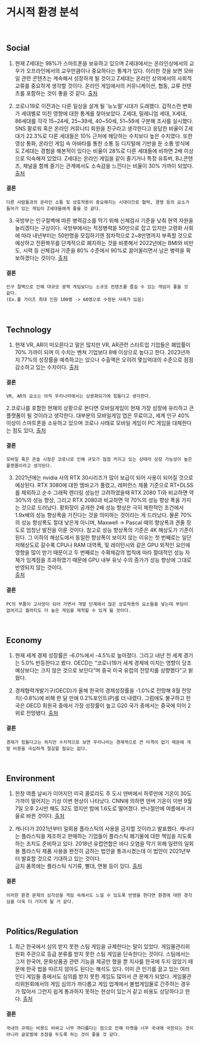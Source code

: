 거시적 환경 분석
==============================

<br/>

Social
----------
1. 현재 Z세대는 98%가 스마트폰을 보유하고 있으며 Z세대에서는 온라인상에서의 교우가 오프라인에서의 교우만큼이나 중요하다는 통계가 있다.
이러한 것을 보면 모바일 관련 콘텐츠는 계속해서 성장하게 될 것이고 Z세대는 온라인 상의에서의 사회적 교류를 중요하게 생각할 것이다. 
온라인 게임에서의 커뮤니케이션, 협동, 교류 컨텐츠를 포함하는 것이 좋을 것 같다. 
[출처](https://www.20slab.org/Archives/37634, "link")

2. 코로나19로 이전과는 다른 일상을 살게 될 '뉴노멀'시대가 도래했다. 갑작스런 변화가 세대별로 미친 영향에 대한 통계를 찾아보았다.
Z세대, 밀레니엄 세대, X세대, 86세대를 각각 15~24세, 25~39세, 40~50세, 51~59세 구분해 조사를 실시했다.
SNS 팔로워 혹은 온라인 커뮤니티 회원을 친구라고 생각한다고 응답한 비율이 Z세대가 22.3%로 다른 세대들은 10% 근처에 해당하는 수치보다 높은 수치였다. 
또한 영상 통화, 온라인 게임 속 아바타를 통한 소통 등 디지털에 기반을 둔 소통 방식에도 Z세대는 경험을 해본적이 있다는 비율이
28%로 다른 세대들에 비하면 2배 이상으로 익숙해져 있었다.
Z세대는 온라인 게임을 같이 즐기거나 특정 유튜버, BJ,콘텐츠, 채널을 함께 즐기는 관계에서도 소속감을 느낀다는 비율이 30% 가까이 되었다. 
[출처](http://www.efnews.co.kr/news/articleView.html?idxno=81806, "link")
#### 결론
```
다른 사람들과의 온라인 소통 및 상호작용이 중요해지는 시대이므로 협력, 경쟁 등의 요소가 들어가 있는 게임이 Z세대들에게 좋을 것 같다.
```
 
3. 국방부는 인구절벽에 따른 병력감소를 막기 위해 신체검사 기준을 낮춰 현역 자원을 늘리겠다는 구상이다.
국방부에서는 적정병력을 50만으로 잡고 있지만 고령화 사회에 따라 내년부터는 50만명을 모집하기엔 점차적으로 2~8만명까지 부족할 것으로 예상하고
전환복무를 단계적으로 폐지하는 것을 비롯해서 2022년에는 BMI와 비만도, 시력 등 신체검사 기준을 80% 수준에서 90%로 끌어올리면서
남은 병력을 확보하겠다는 것이다.
[출처](http://m.yonhapnewstv.co.kr/news/MYH20191009001800038, "link")
#### 결론
```
인구 절벽으로 인해 대규모 광역 게임보다는 소규모 컨텐츠를 즐길 수 있는 게임이 좋을 것 같다. 
(Ex.폴 가이즈 최대 인원 100명 -> 60명으로 수정된 사례가 있음)
```

<br/>

Technology
----------
1. 현재 VR, AR이 떠오른다고 말은 많지만 VR, AR관련 스타트업 기업들은 폐업률이 70% 가까이 되며 이 수치는 벤쳐 기업보다 8배 이상으로 높다고 한다.
2023년까지 77%의 성장률을 예측하고는 있으나 수출액은 오히려 몇십억대의 수준으로 점점 감소하고 있는 수치이다.
[출처](https://www.techm.kr/news/articleView.html?idxno=71929, "link")
#### 결론
```
VR, AR의 요소는 아직 우리나라에서는 상용화되기에 힘들다고 생각한다. 
```

2.코로나를 포함한 현재의 상황으로 본다면 모바일게임이 현재 가장 성장에 유리하고 큰 플랫폼이 될 것이라고 생각한다.
대부분의 모바일게임 앱은 무료이고, 세계 인구 40% 이상이 스마트폰을 소유하고 있으며 코로나 사태로 모바일 게임이 PC 게임을 대체한다는 점도 있다, 
[출처](https://www.techm.kr/news/articleView.html?idxno=71929, "link")
#### 결론
```
모바일 혹은 콘솔 시장은 코로나로 인해 규모가 점점 커지고 있는 상태라 성장 가능성이 높은 플랫폼이라고 생각된다.
```

3. 2021년에는 nvidia 사의 RTX 30시리즈가 많이 보급이 되어 사용이 되어질 것으로 예상된다. 
RTX 3080에 대한 엠바고가 풀렸고, 레퍼런스 제품 기준으로 RT+DLSS를 제외하고 순수 그래픽 렌더링 성능만 고려하였을때 RTX 2080 Ti와 비교하면 약 30%의 성능 향상, 
그리고 RTX 2080과 비교하면 약 70%의 성능 향상 폭을 가지는 것으로 드러났다. 
황회장이 공개한 2배 성능 향상은 극히 제한적인 조건에서 1.9x배의 성능 향상폭을 가진다는 것을 의미하는 것이라는 게 드러났다. 
물론 70%의 성능 향상폭도 절대 낮은게 아니며, Maxwell -> Pascal 때의 향상폭과 견줄 정도로 엄청난 발전을 이룬 것이다. 
참고로 성능 향상폭의 기준은 4K 해상도가 기준이 된다. 
그 이하의 해상도에서 동일한 향상폭이 보이지 않는 이유는 첫 번째로는 일단 저해상도로 갈수록 CPU나 RAM 대역폭, 및 레이턴시와 같은 GPU 외적인 요인에 영향을 많이 받기 때문이고 
두 번째로는 수확체감의 법칙에 따라 절대적인 성능 자체가 임계점을 초과하였기 때문에 GPU 내부 유닛 수의 증가가 성능 향상에 그대로 반영되지 않는 것이다.  
[출처](https://namu.wiki/w/GeForce%2030, "link")
#### 결론
```
PC의 부품이 고사양이 되어 가면서 개발 단계에서 많은 상호작용의 요소들을 넣는데 부담이 없어지고 퀄리티도 더 높은 게임을 제작할 수 있게 될 것이다. 
```

<br/>

Economy
----------
1. 현재 세계 경제 성장률은 -6.0%에서 -4.5%로 높아졌다. 그리고 내년 전 세계 경기는 5.0% 반등한다고 봤다. 
OECD는 “코로나19가 세계 경제에 미치는 영향이 당초 예상보다는 크지 않은 것으로 보인다”며 
중국 미국 유럽의 전망치를 상향했다”고 밝혔다.

2. 경제협력개발기구(OECD)가 올해 한국의 경제성장률을 -1.0%로 전망해 8월 전망치(-0.8%)에 비해 한 달 만에 0.2%포인트(P)를 더 내렸다. 
그럼에도 불구하고 한국은 OECD 회원국 중에서 가장 성장률이 높고 G20 국가 중에서는 중국에 이어 2위로 전망됐다.
[출처](http://www.busan.com/view/busan/view.php?code=2020091619102624370, "link")
#### 결론
```
경제가 힘들다고는 하지만 수치적으로 보면 우리나라는 경제적으로 큰 타격이 없기 때문에 개발 비용을 극심하게 절감할 필요는 없다.
```

<br/>

Environment
----------
1. 한창 여름 날씨가 이어지던 미국 콜로라도 주 도시 덴버에서 하루만에 기온이 30도 가까이 떨어지는 기상 이변 현상이 나타났다.
CNN에 의하면 덴버 기온이 이번 9월7일 오후 2시만 해도 32도 였지만 밤에 1.6도로 떨어졌다. 반나절만에 여름에서 겨울로 바뀐 것이다.
[출처](https://www.manzlab.com/news/articleView.html?idxno=10230, "link")

2. 캐나다가 2021년부터 일회용 플라스틱의 사용을 금지할 것이라고 발표했다.
캐나다는 플라스틱을 제조하고 판매하는 기업들이 플라스틱 폐기물에 대한 책임을 지도록 하는 조치도 준비하고 있다.
2018년 유렵연합은 바다 오염을 막기 위해 일련의 일회용 플라스틱 제품 사용을 완전히 금하는 법안을 통과시켰는데
이 법안이 2021년부터 발효할 것으로 기대하고 있는 것이다.	
금지 품목에는 플라스틱 식기류, 빨대, 면봉 등이 있다.
[출처](https://www.bbc.com/korean/international-48590362, "link")
#### 결론
```
이러한 환경 문제의 심각성을 게임 속에서도 느낄 수 있도록 반영을 한다면 환경에 대한 경각심을 더욱 더 가지게 될 거 같다.
```

<br/>

Politics/Regulation
----------
1. 최근 한국에서 심의 받지 못한 스팀 게임을 규제한다는 말이 있었다.
게임물관리위원회 주관으로 등급 분류를 받지 못한 스팀 게임을 단속한다는 것이다.
스팀에서는 그저 한국어, 문화상품권 관련 기능을 제공만 했을 뿐 지사를 한국에 두지 않았기 때문에 한국 법을 따르지 않아도 된다는 해석도 있다.
이미 큰 인기를 끌고 있는 여러 인디 게임들 중에서도 심의를 받지 못한 게임도 많아서 큰 문제가 되었다. 
게임물관리위원회에서의 게임 심의가 까다롭고 게임 업계에서 불법게임물로 간주하는 경우가 많아서 그런지 쉽게 통과하지 못하는 현상이 있는거 같고 비용도 상당하다고 한다.
[출처](https://biz.chosun.com/site/data/html_dir/2020/06/08/2020060803195.html?utm_source=naver&utm_medium=original&utm_campaign=biz, "link")
#### 결론
```
국내의 규제는 비용도 비싸고 너무 까다롭다는 점으로 인해 타켓을 너무 국내에 국한되는 것이 아니라 글로벌에 초점을 두도록 하는 것이 좋을 것 같다.     
```
